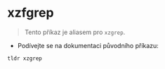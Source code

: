 # xzfgrep

> Tento příkaz je aliasem pro `xzgrep`.

- Podívejte se na dokumentaci původního příkazu:

`tldr xzgrep`

